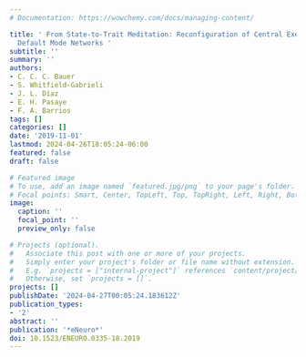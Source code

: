 ```yaml
---
# Documentation: https://wowchemy.com/docs/managing-content/

title: ' From State-to-Trait Meditation: Reconfiguration of Central Executive and
  Default Mode Networks '
subtitle: ''
summary: ''
authors:
- C. C. C. Bauer
- S. Whitfield-Gabrieli
- J. L. Díaz
- E. H. Pasaye
- F. A. Barrios
tags: []
categories: []
date: '2019-11-01'
lastmod: 2024-04-26T18:05:24-06:00
featured: false
draft: false

# Featured image
# To use, add an image named `featured.jpg/png` to your page's folder.
# Focal points: Smart, Center, TopLeft, Top, TopRight, Left, Right, BottomLeft, Bottom, BottomRight.
image:
  caption: ''
  focal_point: ''
  preview_only: false

# Projects (optional).
#   Associate this post with one or more of your projects.
#   Simply enter your project's folder or file name without extension.
#   E.g. `projects = ["internal-project"]` references `content/project/deep-learning/index.md`.
#   Otherwise, set `projects = []`.
projects: []
publishDate: '2024-04-27T00:05:24.183612Z'
publication_types:
- '2'
abstract: ''
publication: '*eNeuro*'
doi: 10.1523/ENEURO.0335-18.2019
---
```

